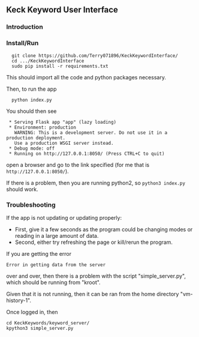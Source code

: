 ## Keck Keyword User Interface

### Introduction

### Install/Run

```
  git clone https://github.com/Terry071896/KeckKeywordInterface/
  cd .../KeckKeywordInterface
  sudo pip install -r requirements.txt
```
This should import all the code and python packages necessary.

Then, to run the app
```
  python index.py
```

You should then see

```
 * Serving Flask app "app" (lazy loading)
 * Environment: production
   WARNING: This is a development server. Do not use it in a production deployment.
   Use a production WSGI server instead.
 * Debug mode: off
 * Running on http://127.0.0.1:8050/ (Press CTRL+C to quit)
```
open a browser and go to the link specified (for me that is `http://127.0.0.1:8050/`).

If there is a problem, then you are running python2, so ```python3 index.py``` should work.

### Troubleshooting

If the app is not updating or updating properly:
- First, give it a few seconds as the program could be changing modes or reading in a large amount of data.
- Second, either try refreshing the page or kill/rerun the program.

If you are getting the error
```
Error in getting data from the server
```
over and over, then there is a problem with the script "simple_server.py", which should be running from "kroot".

Given that it is not running, then it can be ran from the home directory "vm-history-1".

Once logged in, then
```
cd KeckKeywords/keyword_server/
kpython3 simple_server.py
```
